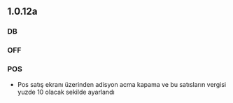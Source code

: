 ## 1.0.12a
### DB

### OFF

### POS
- Pos satış ekranı üzerinden adisyon acma kapama ve bu satısların vergisi yuzde 10 olacak sekilde ayarlandı
